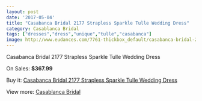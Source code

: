 ```yaml
---
layout: post
date: '2017-05-04'
title: "Casabanca Bridal 2177 Strapless Sparkle Tulle Wedding Dress"
category: Casablanca Bridal
tags: ["dresses","dress","unique","tulle","casabanca"]
image: http://www.eudances.com/7761-thickbox_default/casabanca-bridal-2177-strapless-sparkle-tulle-wedding-dress.jpg
---
```

Casabanca Bridal 2177 Strapless Sparkle Tulle Wedding Dress

On Sales: **$367.99**
<a href="https://www.eudances.com/en/casablanca-bridal/2742-casabanca-bridal-2177-strapless-sparkle-tulle-wedding-dress.html"><amp-img layout="responsive" width="600" height="600" src="//www.eudances.com/7761-thickbox_default/casabanca-bridal-2177-strapless-sparkle-tulle-wedding-dress.jpg" alt="Casabanca Bridal 2177 Strapless Sparkle Tulle Wedding Dress 0" /></a>
<a href="https://www.eudances.com/en/casablanca-bridal/2742-casabanca-bridal-2177-strapless-sparkle-tulle-wedding-dress.html"><amp-img layout="responsive" width="600" height="600" src="//www.eudances.com/7763-thickbox_default/casabanca-bridal-2177-strapless-sparkle-tulle-wedding-dress.jpg" alt="Casabanca Bridal 2177 Strapless Sparkle Tulle Wedding Dress 1" /></a>
<a href="https://www.eudances.com/en/casablanca-bridal/2742-casabanca-bridal-2177-strapless-sparkle-tulle-wedding-dress.html"><amp-img layout="responsive" width="600" height="600" src="//www.eudances.com/7762-thickbox_default/casabanca-bridal-2177-strapless-sparkle-tulle-wedding-dress.jpg" alt="Casabanca Bridal 2177 Strapless Sparkle Tulle Wedding Dress 2" /></a>

Buy it: [Casabanca Bridal 2177 Strapless Sparkle Tulle Wedding Dress](https://www.eudances.com/en/casablanca-bridal/2742-casabanca-bridal-2177-strapless-sparkle-tulle-wedding-dress.html "Casabanca Bridal 2177 Strapless Sparkle Tulle Wedding Dress")

View more: [Casablanca Bridal](https://www.eudances.com/en/4-casablanca-bridal "Casablanca Bridal")